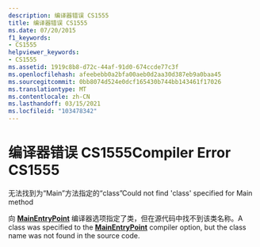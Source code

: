```yaml
---
description: 编译器错误 CS1555
title: 编译器错误 CS1555
ms.date: 07/20/2015
f1_keywords:
- CS1555
helpviewer_keywords:
- CS1555
ms.assetid: 1919c8b8-d72c-44af-91d0-674ccde77c3f
ms.openlocfilehash: afeebebb0a2bfa00aeb0d2aa30d387eb9a0baa45
ms.sourcegitcommit: 0bb8074d524e0dcf165430b744bb143461f17026
ms.translationtype: MT
ms.contentlocale: zh-CN
ms.lasthandoff: 03/15/2021
ms.locfileid: "103478342"
---
```

# <a name="compiler-error-cs1555"></a><span data-ttu-id="78875-103">编译器错误 CS1555</span><span class="sxs-lookup"><span data-stu-id="78875-103">Compiler Error CS1555</span></span>

<span data-ttu-id="78875-104">无法找到为“Main”方法指定的“class”</span><span class="sxs-lookup"><span data-stu-id="78875-104">Could not find 'class' specified for Main method</span></span>  
  
 <span data-ttu-id="78875-105">向 [**MainEntryPoint**](../language-reference/compiler-options/advanced.md#mainentrypoint-or-startupobject) 编译器选项指定了类，但在源代码中找不到该类名称。</span><span class="sxs-lookup"><span data-stu-id="78875-105">A class was specified to the [**MainEntryPoint**](../language-reference/compiler-options/advanced.md#mainentrypoint-or-startupobject) compiler option, but the class name was not found in the source code.</span></span>
